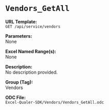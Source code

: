 # `Vendors_GetAll`

**URL Template:**  
`GET /api/service/vendors`

**Parameters:**  
None

**Excel Named Range(s):**  
None

**Description:**  
No description provided.

**Group (Tag):**  
Vendors

**ODC File:**  
`Excel-Qualer-SDK/Vendors/Vendors_GetAll.odc`
